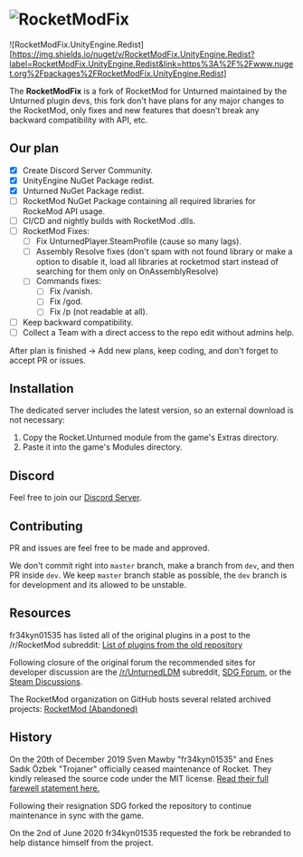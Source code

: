 # ![RocketModFix][rocketmodfix_logo]

![RocketModFix.UnityEngine.Redist][https://img.shields.io/nuget/v/RocketModFix.UnityEngine.Redist?label=RocketModFix.UnityEngine.Redist&link=https%3A%2F%2Fwww.nuget.org%2Fpackages%2FRocketModFix.UnityEngine.Redist]

The **RocketModFix** is a fork of RocketMod for Unturned maintained by the Unturned plugin devs, this fork don't have plans for any major changes to the RocketMod, only fixes and new features that doesn't break any backward compatibility with API, etc.

## Our plan

- [x] Create Discord Server Community.
- [x] UnityEngine NuGet Package redist.
- [x] Unturned NuGet Package redist.
- [ ] RocketMod NuGet Package containing all required libraries for RockeMod API usage.
- [ ] CI/CD and nightly builds with RocketMod .dlls.
- [ ] RocketMod Fixes:
	- [ ] Fix UnturnedPlayer.SteamProfile (cause so many lags). 
	- [ ] Assembly Resolve fixes (don't spam with not found library or make a option to disable it, load all libraries at rocketmod start instead of searching for them only on OnAssemblyResolve)
	- [ ] Commands fixes:
		- [ ] Fix /vanish.
		- [ ] Fix /god.
		- [ ] Fix /p (not readable at all). 
- [ ] Keep backward compatibility.
- [ ] Collect a Team with a direct access to the repo edit without admins help.

After plan is finished -> Add new plans, keep coding, and don't forget to accept PR or issues.

## Installation

The dedicated server includes the latest version, so an external download is not necessary:
1. Copy the Rocket.Unturned module from the game's Extras directory.
2. Paste it into the game's Modules directory.

## Discord

Feel free to join our [Discord Server][discordserver_url].

## Contributing

PR and issues are feel free to be made and approved.

We don't commit right into `master` branch, make a branch from `dev`, and then PR inside `dev`. We keep `master` branch stable as possible, the `dev` branch is for development and its allowed to be unstable.

## Resources

fr34kyn01535 has listed all of the original plugins in a post to the /r/RocketMod subreddit: [List of plugins from the old repository](https://www.reddit.com/r/rocketmod/comments/ek4i7b/)

Following closure of the original forum the recommended sites for developer discussion are the [/r/UnturnedLDM](https://www.reddit.com/r/UnturnedLDM/) subreddit, [SDG Forum](https://forum.smartlydressedgames.com/c/modding/ldm), or the [Steam Discussions](https://steamcommunity.com/app/304930/discussions/17/).

The RocketMod organization on GitHub hosts several related archived projects: [RocketMod (Abandoned)](https://github.com/RocketMod)

## History

On the 20th of December 2019 Sven Mawby "fr34kyn01535" and Enes Sadık Özbek "Trojaner" officially ceased maintenance of Rocket. They kindly released the source code under the MIT license. [Read their full farewell statement here.](https://github.com/RocketMod/Rocket/blob/master/Farewell.md)

Following their resignation SDG forked the repository to continue maintenance in sync with the game.

On the 2nd of June 2020 fr34kyn01535 requested the fork be rebranded to help distance himself from the project.

[rocketmodfix_logo]: https://raw.githubusercontent.com/RocketModFix/RocketModFix/master/resources/RocketModFix.png

[badge_RocketModFix.UnityEngine.Redist]: https://img.shields.io/nuget/v/RocketModFix.UnityEngine.Redist?label=RocketModFix.UnityEngine.Redist&link=https%3A%2F%2Fwww.nuget.org%2Fpackages%2FRocketModFix.UnityEngine.Redist

[discordserver_url]: https://discord.gg/z6VM7taWeG 